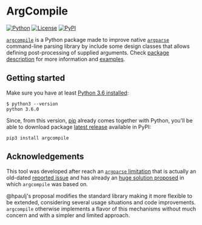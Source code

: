 # ArgCompile

[![Python](https://img.shields.io/badge/python-3.6-red)][Python]
[![License](https://img.shields.io/github/license/artu-hnrq/argcompile)][License]
[![PyPI](https://img.shields.io/pypi/v/argcompile?color=blue)][PyPI]

[`argcompile`][PyPI] is a Python package made to improve native [`argparse`][1] command-line parsing library by include some design classes that allows defining post-processing of supplied arguments. Check [package description](DESCRIPTION.md) for more information and [examples](DESCRIPTION.md#Example).


## Getting started
Make sure you have at least [Python 3.6 installed][2]:
```
$ python3 --version
python 3.6.0
```

Since, from this version, [pip][3] already comes together with Python, you'll be able to download package [latest release][PyPI] available in PyPI:
```
pip3 install argcompile
```

## Acknowledgements

This tool was developed after reach an [`argparse` limitation][4] that is actually an old-dated [reported issue][5] and has already an [huge solution proposed][6] in which `argcompile` was based on.

@hpaulj's proposal modifies the standard library making it more flexible to be extended, considering several usage situations and code improvements. `argcompile` otherwise implements a flavor of this mechanisms without much concern and with a simpler and limited approach.

  [Python]: https://www.python.org/downloads/
  [License]: https://github.com/artu-hnrq/argcompile/blob/master/LICENSE
  [PyPI]: https://pypi.org/project/argcompile
  [1]: https://docs.python.org/3/library/argparse.html
  [2]: https://realpython.com/installing-python/
  [3]: https://pip.pypa.io/en/stable/installing/
  [4]: https://stackoverflow.com/q/61624056/2989289
  [5]: https://bugs.python.org/issue11588
  [6]: https://github.com/hpaulj/argparse_issues
